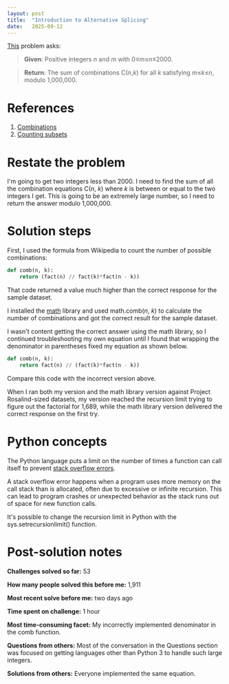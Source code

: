 ```yaml
---
layout: post
title:  "Introduction to Alternative Splicing"
date:   2025-09-12
---
```


[This](https://rosalind.info/problems/aspc/) problem asks:

> **Given**: Positive integers _n_ and _m_ with 0≤_m_≤_n_≤2000.

> **Return**: The sum of combinations C(_n_,_k_) for all _k_ satisfying _m_≤_k_≤_n_, modulo 1,000,000. 

<!--break-->

# References
1. [Combinations](https://en.wikipedia.org/wiki/Combination)
2. [Counting subsets](https://rosalind.info/problems/sset/)

# Restate the problem
I'm going to get two integers less than 2000. I need to find the sum of all the combination equations C(_n_, _k_) where _k_ is between or equal to the two integers I get. This is going to be an extremely large number, so I need to return the answer modulo 1,000,000.

# Solution steps
First, I used the formula from Wikipedia to count the number of possible combinations:

```python
def comb(n, k):
    return (fact(n) // fact(k)*fact(n - k))
```

That code returned a value much higher than the correct response for the sample dataset.

I installed the [math](https://docs.python.org/3/library/math.html) library and used math.comb(_n_, _k_) to calculate the number of combinations and got the correct result for the sample dataset.

I wasn't content getting the correct answer using the math library, so I continued troubleshooting my own equation until I found that wrapping the denominator in parentheses fixed my equation as shown below.

```python
def comb(n, k):
    return fact(n) // (fact(k)*fact(n - k))
```

Compare this code with the incorrect version above.

When I ran both my version and the math library version against Project Rosalind-sized datasets, my version reached the recursion limit trying to figure out the factorial for 1,689, while the math library version delivered the correct response on the first try.

# Python concepts
The Python language puts a limit on the number of times a function can call itself to prevent [stack overflow errors](https://stackoverflow.com/questions/214741/what-is-a-stackoverflowerror). 

A stack overflow error happens when a program uses more memory on the call stack than is allocated, often due to excessive or infinite recursion. This can lead to program crashes or unexpected behavior as the stack runs out of space for new function calls.

It's possible to change the recursion limit in Python with the sys.setrecursionlimit() function.

# Post-solution notes
**Challenges solved so far:** 53

**How many people solved this before me:** 1,911

**Most recent solve before me:** two days ago

**Time spent on challenge:** 1 hour

**Most time-consuming facet:** My incorrectly implemented denominator in the comb function.

**Questions from others:** Most of the conversation in the Questions section was focused on getting languages other than Python 3 to handle such large integers. 

**Solutions from others:** Everyone implemented the same equation.